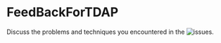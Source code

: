 # FeedBackForTDAP
Discuss the problems and techniques you encountered in the ![issues](https://github.com/TDAP-help/FeedBackForTDAP/issues).
